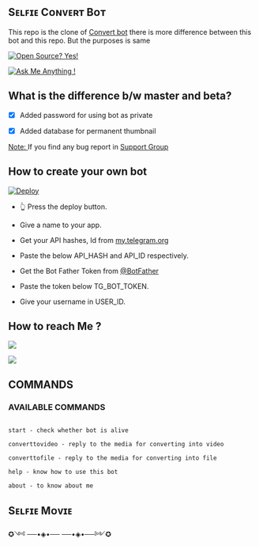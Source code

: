 ## Sᴇʟꜰɪᴇ Cᴏɴᴠᴇʀᴛ Bᴏᴛ

This repo is the clone of [Convert bot](https://t.me/selfiemoviebot) there is more difference between this bot and this repo. But the purposes is same

[![Open Source? Yes!](https://badgen.net/badge/Open%20Source%20%3F/Yes%21/blue?icon=github)](https://github.com/selfiemovie1/selfie-convert)

[![Ask Me Anything !](https://img.shields.io/badge/Ask%20me-anything-1abc9c.svg)](https://t.me/selfiemoviebot)

## What is the difference b/w master and beta?

- [X] Added password for using bot as private 

- [X] Added database for permanent thumbnail 

<u> Note: </u> If you find any bug report in [ Support Group ](https://t.me/selfiemovie_group)

## How to create your own bot

[![Deploy](https://www.herokucdn.com/deploy/button.svg)](https://heroku.com/deploy?template=https://github.com/selfiemovie1/selfie-convert)

- 👆 Press the deploy button.

- Give a name to your app.

- Get your API hashes, Id from [my.telegram.org](https://my.telegram.org/)

- Paste the below API_HASH and API_ID respectively.

- Get the Bot Father Token from [@BotFather](https://telegram.dog/botfather)

- Paste the token below TG_BOT_TOKEN.

- Give your username in USER_ID.

## How to reach Me ?

<a href="https://t.me/selfiemoviebot"><img src="https://img.shields.io/badge/Join-Telegram%20Channel-red.svg?logo=Telegram"></a>

<a href="https://t.me/selfiemovie_group"><img src="https://img.shields.io/badge/Join-Telegram%20Group-blue.svg?logo=telegram"></a>

## COMMANDS

### AVAILABLE COMMANDS 

```

start - check whether bot is alive 

converttovideo - reply to the media for converting into video 

converttofile - reply to the media for converting into file 

help - know how to use this bot

about - to know about me

```

###

## Sᴇʟꜰɪᴇ Mᴏᴠɪᴇ

✪༺ ──•◈•── ──•◈•──༻✪


